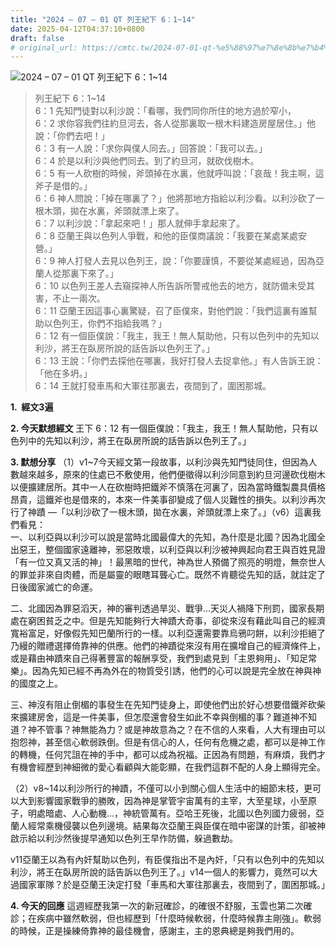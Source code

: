 ```yaml
---
title: "2024 – 07 – 01 QT 列王紀下 6：1~14"
date: 2025-04-12T04:37:10+0800
draft: false
# original_url: https://cmtc.tw/2024-07-01-qt-%e5%88%97%e7%8e%8b%e7%b4%80%e4%b8%8b-6%ef%bc%9a114
---
```


![2024 – 07 – 01 QT 列王紀下 6：1\~14](/images/qt.jpg  "2024 – 07 – 01 QT 列王紀下 6：1\~14")

> 列王紀下 6：1\~14  
> 6：1 先知門徒對以利沙說：「看哪，我們同你所住的地方過於窄小，  
> 6：2 求你容我們往約旦河去，各人從那裏取一根木料建造房屋居住。」他說：「你們去吧！」  
> 6：3 有一人說：「求你與僕人同去。」回答說：「我可以去。」  
> 6：4 於是以利沙與他們同去。到了約旦河，就砍伐樹木。  
> 6：5 有一人砍樹的時候，斧頭掉在水裏，他就呼叫說：「哀哉！我主啊，這斧子是借的。」  
> 6：6 神人問說：「掉在哪裏了？」他將那地方指給以利沙看。以利沙砍了一根木頭，拋在水裏，斧頭就漂上來了。  
> 6：7 以利沙說：「拿起來吧！」那人就伸手拿起來了。  
> 6：8 亞蘭王與以色列人爭戰，和他的臣僕商議說：「我要在某處某處安營。」  
> 6：9 神人打發人去見以色列王，說：「你要謹慎，不要從某處經過，因為亞蘭人從那裏下來了。」  
> 6：10 以色列王差人去窺探神人所告訴所警戒他去的地方，就防備未受其害，不止一兩次。  
> 6：11 亞蘭王因這事心裏驚疑，召了臣僕來，對他們說：「我們這裏有誰幫助以色列王，你們不指給我嗎？」  
> 6：12 有一個臣僕說：「我主，我王！無人幫助他，只有以色列中的先知以利沙，將王在臥房所說的話告訴以色列王了。」  
> 6：13 王說：「你們去探他在哪裏，我好打發人去捉拿他。」有人告訴王說：「他在多坍。」  
> 6：14 王就打發車馬和大軍往那裏去，夜間到了，圍困那城。

**1.  經文3遍**

**2. 今天默想經文**
王下 6：12 有一個臣僕說：「我主，我王！無人幫助他，只有以色列中的先知以利沙，將王在臥房所說的話告訴以色列王了。」

**3. 默想分享**
（1）v1\~7今天經文第一段故事，以利沙與先知門徒同住，但因為人數越來越多，原來的住處已不敷使用，他們便徵得以利沙同意到約旦河邊砍伐樹木以便擴建居所。其中一人在砍樹時把鐵斧不慎落在河裏了，因為當時鐵製農具價格昂貴，這鐵斧也是借來的，本來一件美事卻變成了個人災難性的損失。以利沙再次行了神蹟 —「以利沙砍了一根木頭，拋在水裏，斧頭就漂上來了。」（v6）這裏我們看見：  
一、以利亞與以利沙可以說是當時北國最偉大的先知，為什麼是北國？因為北國全出惡王，整個國家遠離神，邪惡敗壞，以利亞與以利沙被神興起向君王與百姓見證「有一位又真又活的神」！最黑暗的世代，神為世人預備了照亮的明燈，無奈世人的罪並非來自肉體，而是屬靈的眼瞎耳聾心亡。既然不肯聽從先知的話，就註定了日後國家滅亡的命運。

二、北國因為罪惡滔天，神的審判透過旱災、戰爭…天災人禍降下刑罰，國家長期處在窮困貧乏之中。但是先知能夠行大神蹟大奇事，卻從來沒有藉此叫自己的經濟寬裕富足，好像假先知巴蘭所行的一樣。以利亞還需要靠烏鴉叼餅，以利沙拒絕了乃縵的贈禮選擇倚靠神的供應。他們的神蹟從來沒有用在擴增自己的經濟條件上，或是藉由神蹟來自己得著豐富的報酬享受，我們到處見到「主恩夠用」、「知足常樂」。因為先知已經不再為外在的物質受引誘，他們的心可以說是完全放在神與神的國度之上。

三、神沒有阻止倒楣的事發生在先知門徒身上，即使他們出於好心想要借鐵斧砍柴來擴建房舍，這是一件美事，但怎麼還會發生如此不幸與倒楣的事？難道神不知道？神不管事？神無能為力？或是神故意為之？在不信的人來看，人大有理由可以抱怨神，甚至信心軟弱跌倒。但是有信心的人，任何有危機之處，都可以是神工作的轉機，任何咒詛在神的手中，都可以成為祝福。正因為有問題，有麻煩，我們才有機會經歷到神細微的愛心看顧與大能彰顯，在我們這群不配的人身上顯得完全。

（2）v8\~14以利沙所行的神蹟，不僅可以小到關心個人生活中的細節末枝，更可以大到影響國家戰爭的勝敗，因為神是掌管宇宙萬有的主宰，大至星球，小至原子，明處暗處、人心動機…，神統管萬有。亞哈王死後，北國以色列國力疲弱，亞蘭人經常乘機侵襲以色列邊境。結果每次亞蘭王與臣僕在暗中密謀的計策，卻被神啟示給以利沙然後提早通知以色列王早作防備，躲過數劫。

v11亞蘭王以為有內奸幫助以色列，有臣僕指出不是內奸，「只有以色列中的先知以利沙，將王在臥房所說的話告訴以色列王了。」v14一個人的影響力，竟然可以大過國家軍隊？於是亞蘭王決定打發「車馬和大軍往那裏去，夜間到了，圍困那城。」

**4. 今天的回應**
這週經歷我第一次的新冠確診，的確很不舒服，玉雲也第二次確診；在疾病中雖然軟弱，但也經歷到「什麼時候軟弱，什麼時候靠主剛強」。軟弱的時候，正是操練倚靠神的最佳機會，感謝主，主的恩典總是夠我們用的。
